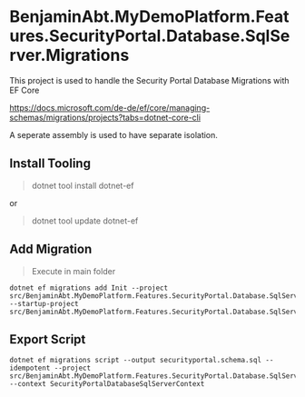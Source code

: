 # BenjaminAbt.MyDemoPlatform.Features.SecurityPortal.Database.SqlServer.Migrations

This project is used to handle the Security Portal Database Migrations with EF Core

https://docs.microsoft.com/de-de/ef/core/managing-schemas/migrations/projects?tabs=dotnet-core-cli


A seperate assembly is used to have separate isolation.

## Install Tooling
> dotnet tool install dotnet-ef

or

> dotnet tool update dotnet-ef


## Add Migration

> Execute in main folder
```shell
dotnet ef migrations add Init --project src/BenjaminAbt.MyDemoPlatform.Features.SecurityPortal.Database.SqlServer.Migrations --startup-project src/BenjaminAbt.MyDemoPlatform.Features.SecurityPortal.Database.SqlServer.Migrations
```

## Export Script

```shell
dotnet ef migrations script --output securityportal.schema.sql --idempotent --project src/BenjaminAbt.MyDemoPlatform.Features.SecurityPortal.Database.SqlServer.Migrations/BenjaminAbt.MyDemoPlatform.Features.SecurityPortal.Database.SqlServer.Migrations.csproj --context SecurityPortalDatabaseSqlServerContext
```
